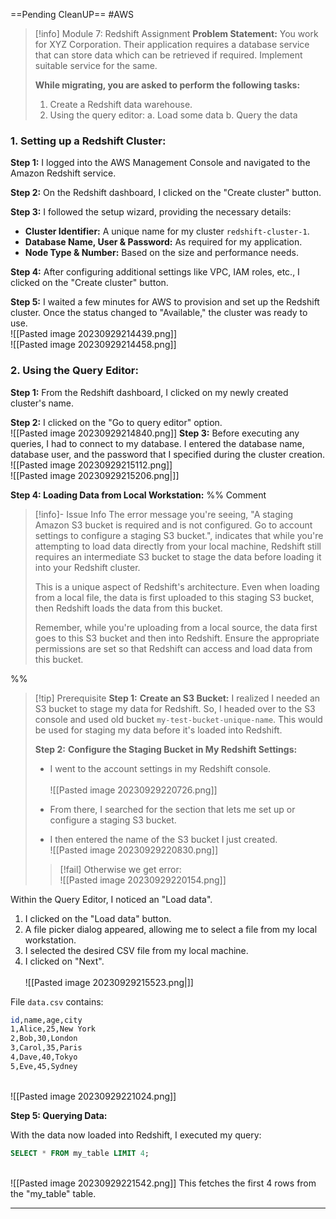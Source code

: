 ==Pending CleanUP==
 #AWS

> [!info] Module 7: Redshift Assignment
> **Problem Statement:** 
> You work for XYZ Corporation. Their application requires a database service that can store data which can be retrieved if required. Implement suitable service for the same. 
> 
> **While migrating, you are asked to perform the following tasks:** 
> 1. Create a Redshift data warehouse. 
> 2. Using the query editor: 
>    a. Load some data 
>    b. Query the data



### **1. Setting up a Redshift Cluster:**

**Step 1:** I logged into the AWS Management Console and navigated to the Amazon Redshift service.

**Step 2:** On the Redshift dashboard, I clicked on the "Create cluster" button.

**Step 3:** I followed the setup wizard, providing the necessary details:

- **Cluster Identifier:** A unique name for my cluster `redshift-cluster-1`.
- **Database Name, User & Password:** As required for my application.
- **Node Type & Number:** Based on the size and performance needs.

**Step 4:** After configuring additional settings like VPC, IAM roles, etc., I clicked on the "Create cluster" button.

**Step 5:** I waited a few minutes for AWS to provision and set up the Redshift cluster. Once the status changed to "Available," the cluster was ready to use.
<br>![[Pasted image 20230929214439.png]]
<br>![[Pasted image 20230929214458.png]]
### **2. Using the Query Editor:**

**Step 1:** From the Redshift dashboard, I clicked on my newly created cluster's name.

**Step 2:** I clicked on the "Go to query editor" option.
<br>![[Pasted image 20230929214840.png]]
**Step 3:** Before executing any queries, I had to connect to my database. I entered the database name, database user, and the password that I specified during the cluster creation.
<br>![[Pasted image 20230929215112.png]]
<br>![[Pasted image 20230929215206.png|]]

**Step 4: Loading Data from Local Workstation:**
%% Comment

> [!info]- Issue Info
> The error message you're seeing, "A staging Amazon S3 bucket is required and is not configured. Go to account settings to configure a staging S3 bucket.", indicates that while you're attempting to load data directly from your local machine, Redshift still requires an intermediate S3 bucket to stage the data before loading it into your Redshift cluster.
> 
> This is a unique aspect of Redshift's architecture. Even when loading from a local file, the data is first uploaded to this staging S3 bucket, then Redshift loads the data from this bucket.
> 
> Remember, while you're uploading from a local source, the data first goes to this S3 bucket and then into Redshift. Ensure the appropriate permissions are set so that Redshift can access and load data from this bucket.

%%

> [!tip] Prerequisite
> **Step 1:** **Create an S3 Bucket:** I realized I needed an S3 bucket to stage my data for Redshift. So, I headed over to the S3 console and used old bucket `my-test-bucket-unique-name`. This would be used for staging my data before it's loaded into Redshift.
> 
> **Step 2:** **Configure the Staging Bucket in My Redshift Settings:**
> 
> - I went to the account settings in my Redshift console.  
>     <br>![[Pasted image 20230929220726.png]]
>     
> - From there, I searched for the section that lets me set up or configure a staging S3 bucket.
>     
> - I then entered the name of the S3 bucket I just created. <br>![[Pasted image 20230929220830.png]]
> 
> > [!fail] Otherwise we get error:
> > <br>![[Pasted image 20230929220154.png]]
> 

Within the Query Editor, I noticed an "Load data".

1. I clicked on the "Load data" button.
2. A file picker dialog appeared, allowing me to select a file from my local workstation.
3. I selected the desired CSV file from my local machine.
4. I clicked on "Next".  
<br>![[Pasted image 20230929215523.png|]]

File `data.csv` contains:
```bash
id,name,age,city
1,Alice,25,New York
2,Bob,30,London
3,Carol,35,Paris
4,Dave,40,Tokyo
5,Eve,45,Sydney
```

<br>![[Pasted image 20230929221024.png]]

**Step 5: Querying Data:**

With the data now loaded into Redshift, I executed my query:

```sql
SELECT * FROM my_table LIMIT 4;
```

<br>![[Pasted image 20230929221542.png]]
This fetches the first 4 rows from the "my_table" table.

---



  



